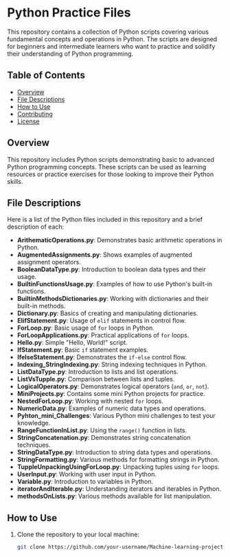 # Python Practice Files

This repository contains a collection of Python scripts covering various fundamental concepts and operations in Python. The scripts are designed for beginners and intermediate learners who want to practice and solidify their understanding of Python programming.

## Table of Contents

- [Overview](#overview)
- [File Descriptions](#file-descriptions)
- [How to Use](#how-to-use)
- [Contributing](#contributing)
- [License](#license)

## Overview

This repository includes Python scripts demonstrating basic to advanced Python programming concepts. These scripts can be used as learning resources or practice exercises for those looking to improve their Python skills.

## File Descriptions

Here is a list of the Python files included in this repository and a brief description of each:

- **ArithematicOperations.py**: Demonstrates basic arithmetic operations in Python.
- **AugmentedAssignments.py**: Shows examples of augmented assignment operators.
- **BooleanDataType.py**: Introduction to boolean data types and their usage.
- **BuiltinFunctionsUsage.py**: Examples of how to use Python's built-in functions.
- **BuiltinMethodsDictionaries.py**: Working with dictionaries and their built-in methods.
- **Dictionary.py**: Basics of creating and manipulating dictionaries.
- **ElifStatement.py**: Usage of `elif` statements in control flow.
- **ForLoop.py**: Basic usage of `for` loops in Python.
- **ForLoopApplications.py**: Practical applications of `for` loops.
- **Hello.py**: Simple "Hello, World!" script.
- **IfStatement.py**: Basic `if` statement examples.
- **IfelseStatement.py**: Demonstrates the `if-else` control flow.
- **Indexing_StringIndexing.py**: String indexing techniques in Python.
- **ListDataType.py**: Introduction to lists and list operations.
- **ListVsTupple.py**: Comparison between lists and tuples.
- **LogicalOperators.py**: Demonstrates logical operators (`and`, `or`, `not`).
- **MiniProjects.py**: Contains some mini Python projects for practice.
- **NestedForLoop.py**: Working with nested `for` loops.
- **NumericData.py**: Examples of numeric data types and operations.
- **Pyhton_mini_Challenges**: Various Python mini challenges to test your knowledge.
- **RangeFunctionInList.py**: Using the `range()` function in lists.
- **StringConcatenation.py**: Demonstrates string concatenation techniques.
- **StringDataType.py**: Introduction to string data types and operations.
- **StringFormatting.py**: Various methods for formatting strings in Python.
- **TuppleUnpackingUsingForLoop.py**: Unpacking tuples using `for` loops.
- **UserInput.py**: Working with user input in Python.
- **Variable.py**: Introduction to variables in Python.
- **iteratorAndIterable.py**: Understanding iterators and iterables in Python.
- **methodsOnLists.py**: Various methods available for list manipulation.

## How to Use

1. Clone the repository to your local machine:
   ```bash
   git clone https://github.com/your-username/Machine-learning-projects.git
